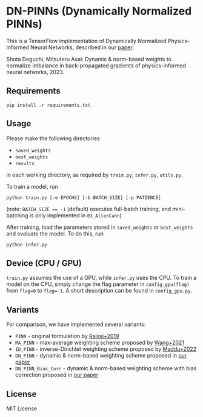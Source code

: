 # DN-PINNs (Dynamically Normalized PINNs)

<!-- 
This is a TensorFlow implementation of Dynamically Normalized Physics-Informed Neural Networks, described in our paper: 

Shota Deguchi, Mitsuteru Asai: Dynamic & norm-based weights to normalize imbalance in back-propagated gradients of physics-informed neural networks, *Journal of Physics Communications*, 2023 (doi: [doi](link))
-->

This is a TensorFlow implementation of Dynamically Normalized Physics-Informed Neural Networks, described in our [paper](): 

Shota Deguchi, Mitsuteru Asai: Dynamic & norm-based weights to normalize imbalance in back-propagated gradients of physics-informed neural networks, 2023. 


## Requirements
```
pip install -r requirements.txt
```

<!-- 
numpy==1.19.5
pyyaml==6.0
scipy==1.5.4
tensorflow==2.5.0
-->

## Usage
Please make the following directories

* `saved_weights`
* `best_weights`
* `results`

in each working directory, as required by `train.py`, `infer.py`, `utils.py`. 

To train a model, run
```
python train.py [-e EPOCHS] [-b BATCH_SIZE] [-p PATIENCE]
```
(note: `BATCH_SIZE == -1` (default) executes full-batch training, and mini-batching is only implemented in `03_AllenCahn`)

After training, load the parameters stored in `saved_weights` or `best_weights` and evaluate the model. To do this, run
```
python infer.py
```

## Device (CPU / GPU)
<code>train.py</code> assumes the use of a GPU, while <code>infer.py</code> uses the CPU. To train a model on the CPU, simply change the flag parameter in <code>config_gpu(flag)</code> from <code>flag=0</code> to <code>flag=-1</code>. A short description can be found in <code>config_gpu.py</code>. 

## Variants
For comparison, we have implemented several variants:

* `PINN` - original formulation by [Raissi+2019](https://doi.org/10.1016/j.jcp.2018.10.045)
* `MA_PINN` - max-average weighting scheme proposed by [Wang+2021](https://doi.org/10.1137/20M1318043)
* `ID_PINN` - inverse-Dirichlet weighting scheme proposed by [Maddu+2022](https://dx.doi.org/10.1088/2632-2153/ac3712)
* `DN_PINN` - dynamic & norm-based weighting scheme proposed in [our paper](link)
* `DN_PINN_Bias_Corr` - dynamic & norm-based weighting scheme with bias correction proposed in [our paper](link)

<!-- 
## Citation
Please cite our paper as: 
```
@article{DEGUCHI202x,
  title={Dynamic \& norm-based weights to normalize imbalance in back-propagated gradients of physics-informed neural networks},
  author={Shota DEGUCHI and Mitsuteru ASAI},
  journal={Journal of Physics Communications},
  volume={XXX},
  number={XXX},
  pages={XXX-XXX},
  year={2023},
  doi={XXX}
}
```
-->

## License
MIT License
